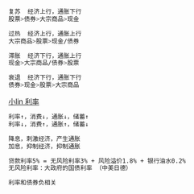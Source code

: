 

```sh
复苏	经济上行，通胀下行
股票>债券>大宗商品>现金

过热	经济上行，通胀上行
大宗商品>股票>现金/债券

滞胀	经济下行，通胀上行
现金>大宗商品/债券>股票

衰退	经济下行，通胀下行
债券>现金>股票>大宗商品
```



[小lin 利率](https://www.bilibili.com/video/BV1S3411g7Gh)

```sh
利率↑，消费↓，通胀↓，储蓄↑
利率↓，消费↑，通胀↑，储蓄↓

降息，刺激经济，产生通胀
加息，抑制经济，抑制通胀

贷款利率5% = 无风险利率3% + 风险溢价1.8% + 银行油水0.2%
无风险利率：大政府的国债利率 （中美日德）

利率和债券负相关
```

